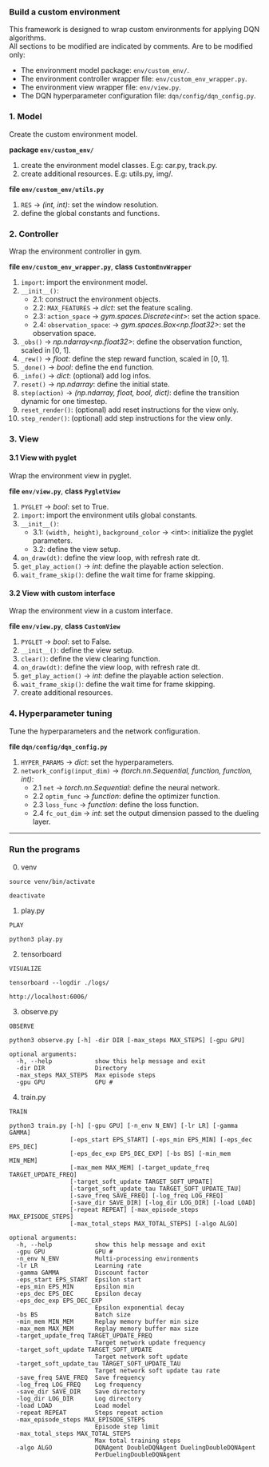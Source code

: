 ### Build a custom environment

This framework is designed to wrap custom environments for applying DQN algorithms.  
All sections to be modified are indicated by comments. Are to be modified only:  
- The environment model package: `env/custom_env/`.  
- The environment controller wrapper file: `env/custom_env_wrapper.py`.  
- The environment view wrapper file: `env/view.py`.  
- The DQN hyperparameter configuration file: `dqn/config/dqn_config.py`.  

### 1. Model

Create the custom environment model.  

**package `env/custom_env/`**  
1. create the environment model classes. E.g: car.py, track.py.  
2. create additional resources. E.g: utils.py, img/.  

**file `env/custom_env/utils.py`**  
1. `RES` -> _(int, int)_: set the window resolution.  
2. define the global constants and functions.  

### 2. Controller

Wrap the environment controller in gym.  

**file `env/custom_env_wrapper.py`**, **class `CustomEnvWrapper`**   
1. `import`: import the environment model.  
2. `__init__()`:  
    - 2.1: construct the environment objects.  
    - 2.2: `MAX_FEATURES` -> _dict_: set the feature scaling.  
    - 2.3: `action_space` -> _gym.spaces.Discrete\<int>_: set the action space.  
    - 2.4: `observation_space`: -> _gym.spaces.Box<np.float32>_: set the observation space.  
3. `_obs()` -> _np.ndarray<np.float32>_: define the observation function, scaled in [0, 1].  
4. `_rew()` -> _float_: define the step reward function, scaled in [0, 1].  
5. `_done()` -> _bool_: define the end function.  
6. `_info()` -> _dict_: (optional) add log infos.  
7. `reset()` -> _np.ndarray_: define the initial state.  
8. `step(action)` -> _(np.ndarray, float, bool, dict)_: define the transition dynamic for one timestep.  
9. `reset_render()`: (optional) add reset instructions for the view only.  
10. `step_render()`: (optional) add step instructions for the view only.  

### 3. View

#### 3.1 View with pyglet

Wrap the environment view in pyglet.  

**file `env/view.py`**, **class `PygletView`**   
1. `PYGLET` -> _bool_: set to True.  
2. `import`: import the environment utils global constants.  
3. `__init__()`:  
    - 3.1: `(width, height)`, `background_color` -> \<int>: initialize the pyglet parameters.  
    - 3.2: define the view setup.  
4. `on_draw(dt)`: define the view loop, with refresh rate dt.  
5. `get_play_action()` -> _int_: define the playable action selection.  
6. `wait_frame_skip()`: define the wait time for frame skipping.  

#### 3.2 View with custom interface

Wrap the environment view in a custom interface.  

**file `env/view.py`**, **class `CustomView`**   
1. `PYGLET` -> _bool_: set to False.  
2. `__init__()`: define the view setup.  
3. `clear()`: define the view clearing function.  
4. `on_draw(dt)`: define the view loop, with refresh rate dt.  
5. `get_play_action()` -> _int_: define the playable action selection.  
6. `wait_frame_skip()`: define the wait time for frame skipping.  
7. create additional resources.  

### 4. Hyperparameter tuning

Tune the hyperparameters and the network configuration.  

**file `dqn/config/dqn_config.py`**   
1. `HYPER_PARAMS` -> _dict_: set the hyperparameters.  
2. `network_config(input_dim)` -> _(torch.nn.Sequential, function, function, int)_:  
    - 2.1 `net` -> _torch.nn.Sequential_: define the neural network.  
    - 2.2 `optim_func` -> _function_: define the optimizer function.  
    - 2.3 `loss_func` -> _function_: define the loss function.  
    - 2.4 `fc_out_dim` -> _int_: set the output dimension passed to the dueling layer.  

****

### Run the programs

0. venv
```
source venv/bin/activate

deactivate

```

1. play.py
```
PLAY

python3 play.py

```

2. tensorboard
```
VISUALIZE

tensorboard --logdir ./logs/

http://localhost:6006/

```

3. observe.py
```
OBSERVE

python3 observe.py [-h] -dir DIR [-max_steps MAX_STEPS] [-gpu GPU]

optional arguments:
  -h, --help            show this help message and exit
  -dir DIR              Directory
  -max_steps MAX_STEPS  Max episode steps
  -gpu GPU              GPU #

```

4. train.py
```
TRAIN

python3 train.py [-h] [-gpu GPU] [-n_env N_ENV] [-lr LR] [-gamma GAMMA]
                 [-eps_start EPS_START] [-eps_min EPS_MIN] [-eps_dec EPS_DEC]
                 [-eps_dec_exp EPS_DEC_EXP] [-bs BS] [-min_mem MIN_MEM]
                 [-max_mem MAX_MEM] [-target_update_freq TARGET_UPDATE_FREQ]
                 [-target_soft_update TARGET_SOFT_UPDATE]
                 [-target_soft_update_tau TARGET_SOFT_UPDATE_TAU]
                 [-save_freq SAVE_FREQ] [-log_freq LOG_FREQ]
                 [-save_dir SAVE_DIR] [-log_dir LOG_DIR] [-load LOAD]
                 [-repeat REPEAT] [-max_episode_steps MAX_EPISODE_STEPS]
                 [-max_total_steps MAX_TOTAL_STEPS] [-algo ALGO]

optional arguments:
  -h, --help            show this help message and exit
  -gpu GPU              GPU #
  -n_env N_ENV          Multi-processing environments
  -lr LR                Learning rate
  -gamma GAMMA          Discount factor
  -eps_start EPS_START  Epsilon start
  -eps_min EPS_MIN      Epsilon min
  -eps_dec EPS_DEC      Epsilon decay
  -eps_dec_exp EPS_DEC_EXP
                        Epsilon exponential decay
  -bs BS                Batch size
  -min_mem MIN_MEM      Replay memory buffer min size
  -max_mem MAX_MEM      Replay memory buffer max size
  -target_update_freq TARGET_UPDATE_FREQ
                        Target network update frequency
  -target_soft_update TARGET_SOFT_UPDATE
                        Target network soft update
  -target_soft_update_tau TARGET_SOFT_UPDATE_TAU
                        Target network soft update tau rate
  -save_freq SAVE_FREQ  Save frequency
  -log_freq LOG_FREQ    Log frequency
  -save_dir SAVE_DIR    Save directory
  -log_dir LOG_DIR      Log directory
  -load LOAD            Load model
  -repeat REPEAT        Steps repeat action
  -max_episode_steps MAX_EPISODE_STEPS
                        Episode step limit
  -max_total_steps MAX_TOTAL_STEPS
                        Max total training steps
  -algo ALGO            DQNAgent DoubleDQNAgent DuelingDoubleDQNAgent
                        PerDuelingDoubleDQNAgent
```
